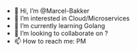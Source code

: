 - 👋 Hi, I’m @Marcel-Bakker
- 👀 I’m interested in Cloud/Microservices
- 🌱 I’m currently learning Golang
- 💞️ I’m looking to collaborate on ?
- 📫 How to reach me: PM

<!---
Marcel-Bakker/Marcel-Bakker is a ✨ special ✨ repository because its `README.md` (this file) appears on your GitHub profile.
You can click the Preview link to take a look at your changes.
--->
